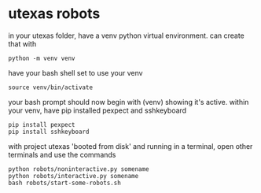 # utexas robots

in your utexas folder, have a venv python virtual environment. can create that with

    python -m venv venv

have your bash shell set to use your venv

    source venv/bin/activate

your bash prompt should now begin with (venv) showing it's active. within your venv, have pip installed pexpect and sshkeyboard

    pip install pexpect
    pip install sshkeyboard

with project utexas 'booted from disk' and running in a terminal, open other terminals and use the commands

    python robots/noninteractive.py somename
    python robots/interactive.py somename
    bash robots/start-some-robots.sh
